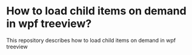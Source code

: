 # How to load child items on demand in wpf treeview?
This repository describes how to load child items on demand in wpf treeview
